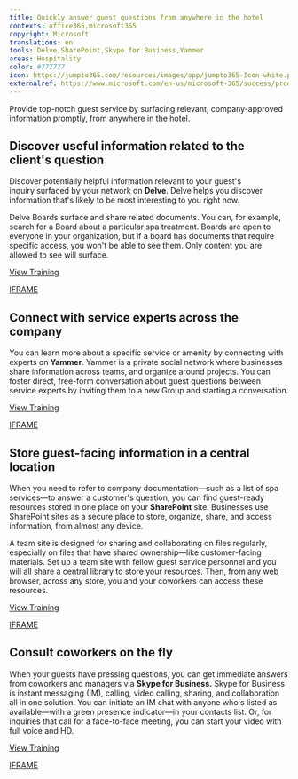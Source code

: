 ```yaml
---
title: Quickly answer guest questions from anywhere in the hotel
contexts: office365,microsoft365
copyright: Microsoft
translations: en
tools: Delve,SharePoint,Skype for Business,Yammer
areas: Hospitality
color: #777777
icon: https://jumpto365.com/resources/images/app/jumpto365-Icon-white.png
externalref: https://www.microsoft.com/en-us/microsoft-365/success/productivitylibrary/quickly-answer-guest-questions-from-anywhere-in-the-hotel
---
```

Provide top-notch guest service by surfacing relevant, company-approved information promptly, from anywhere in the hotel.


## Discover useful information related to the client's question

Discover potentially helpful information relevant to your guest's inquiry surfaced by your network on **Delve**. Delve helps you discover information that's likely to be most interesting to you right now.

Delve Boards surface and share related documents. You can, for example, search for a Board about a particular spa treatment. Boards are open to everyone in your organization, but if a board has documents that require specific access, you won't be able to see them. Only content you are allowed to see will surface.

[View Training](https://support.office.com/en-US/article/Group-and-share-documents-in-Office-Delve-da0c5804-01ef-4edd-8b87-e576b19bef3e)

[IFRAME](https://www.microsoft.com/en-us/videoplayer/embed/RE1TrEK)

## Connect with service experts across the company

You can learn more about a specific service or amenity by connecting with experts on **Yammer**. Yammer is a private social network where businesses share information across teams, and organize around projects. You can foster direct, free-form conversation about guest questions between service experts by inviting them to a new Group and starting a conversation.

[View Training](https://support.office.com/en-US/article/Communicate-in-groups-52db606b-2f29-4a9a-8cbb-b43bf2a27d2e)

[IFRAME](https://www.microsoft.com/en-us/videoplayer/embed/RE1TMj8)

## Store guest-facing information in a central location

When you need to refer to company documentation—such as a list of spa services—to answer a customer's question, you can find guest-ready resources stored in one place on your **SharePoint** site. Businesses use SharePoint sites as a secure place to store, organize, share, and access information, from almost any device.

A team site is designed for sharing and collaborating on files regularly, especially on files that have shared ownership—like customer-facing materials. Set up a team site with fellow guest service personnel and you will all share a central library to store your resources. Then, from any web browser, across any store, you and your coworkers can access these resources.

[View Training](https://support.office.com/en-US/article/Get-started-with-SharePoint-909ec2f0-05c8-4e92-8ad3-3f8b0b6cf261)

[IFRAME](https://www.microsoft.com/en-us/videoplayer/embed/RE1UCma)

## Consult coworkers on the fly

When your guests have pressing questions, you can get immediate answers from coworkers and managers via **Skype for Business.** Skype for Business is instant messaging (IM), calling, video calling, sharing, and collaboration all in one solution. You can initiate an IM chat with anyone who's listed as available—with a green presence indicator—in your contacts list. Or, for inquiries that call for a face-to-face meeting, you can start your video with full voice and HD.

[View Training](https://support.office.com/en-US/article/Discover-Skype-for-Business-8a3491a3-c095-4718-80cf-cbbe4afe4eba)

[IFRAME](https://www.microsoft.com/en-us/videoplayer/embed/RE1Tmri)

